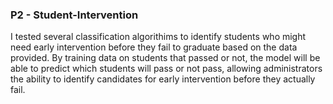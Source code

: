### P2 - Student-Intervention

I tested several classification algorithims to identify students who might need early intervention before they fail to graduate based on the data provided. By training data on students that passed or not, the model will be able to predict which students will pass or not pass, allowing administrators the ability to identify candidates for early intervention before they actually fail.
